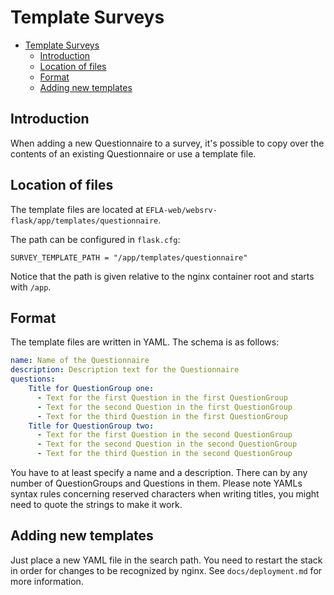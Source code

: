 # Template Surveys

- [Template Surveys](#template-surveys)
  - [Introduction](#introduction)
  - [Location of files](#location-of-files)
  - [Format](#format)
  - [Adding new templates](#adding-new-templates)

## Introduction

When adding a new Questionnaire to a survey, it's possible to
copy over the contents of an existing Questionnaire or use
a template file.

## Location of files

The template files are located at 
`EFLA-web/websrv-flask/app/templates/questionnaire`.

The path can be configured in `flask.cfg`:

```SURVEY_TEMPLATE_PATH = "/app/templates/questionnaire"```

Notice that the path is given relative to the nginx container root and starts
with `/app`.

## Format

The template files are written in YAML. The schema is as follows:

```yaml
name: Name of the Questionnaire
description: Description text for the Questionnaire
questions:
    Title for QuestionGroup one:
      - Text for the first Question in the first QuestionGroup
      - Text for the second Question in the first QuestionGroup
      - Text for the third Question in the first QuestionGroup
    Title for QuestionGroup two:
      - Text for the first Question in the second QuestionGroup
      - Text for the second Question in the second QuestionGroup
      - Text for the third Question in the second QuestionGroup
```

You have to at least specify a name and a description. There can by any number
of QuestionGroups and Questions in them. Please note YAMLs syntax rules concerning
reserved characters when writing titles, you might need to quote the strings
to make it work.

## Adding new templates

Just place a new YAML file in the search path. You need to restart the stack
in order for changes to be recognized by nginx. See `docs/deployment.md` for more
information.